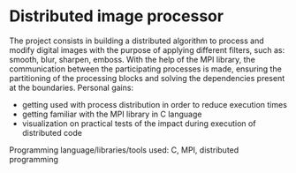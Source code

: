 # Distributed image processor
The project consists in building a distributed algorithm to process and modify digital images with the purpose of applying different filters, such as: smooth, blur, sharpen, emboss. With the help of the MPI library, the communication between the participating processes is made, ensuring the partitioning of the processing blocks and solving the dependencies present at the boundaries.
Personal gains:
-	getting used with process distribution in order to reduce execution times
-	getting familiar with the MPI library in C language
-	visualization on practical tests of the impact during execution of distributed code

Programming language/libraries/tools used: C, MPI, distributed programming
